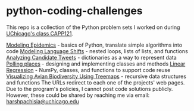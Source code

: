 # python-coding-challenges
This repo is a collection of the Python problem sets I worked on during [UChicago's class CAPP121](https://classes.cs.uchicago.edu/archive/2022/fall/30121-1/index.html).

[Modeling Epidemics](https://classes.cs.uchicago.edu/archive/2022/fall/30121-1/pa/pa1/index.html) - basics of Python, translate simple algorithms into code
[Modeling Language Shifts](https://classes.cs.uchicago.edu/archive/2022/fall/30121-1/pa/pa2/index.html) - nested loops, lists of lists, and functions
[Analyzing Candidate Tweets](https://classes.cs.uchicago.edu/archive/2022/fall/30121-1/pa/pa3/index.html) - dictionaries as a way to represent data
[Polling places](https://classes.cs.uchicago.edu/archive/2022/fall/30121-1/pa/pa4/index.html) - designing and implementing classes and methods
[Linear Regression](https://classes.cs.uchicago.edu/archive/2022/fall/30121-1/pa/pa5/index.html) - NumPy, classes, and functions to support code reuse
[Visualizing Avian Biodiversity Using Treemaps](https://classes.cs.uchicago.edu/archive/2022/fall/30121-1/pa/pa6/index.html) - recursive data structures and functions
The URLs redirect to each one of the projects' web pages. Due to the program's policies, I cannot post code solutions publicly. However, these could be shared by reaching me via email: harshpachisia@uchicago.edu
